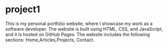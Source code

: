 # project1
This is my personal portfolio website, where I showcase my work as a software developer. The website is built using HTML, CSS, and JavaScript, and it is hosted on GitHub Pages.  The website includes the following sections: Home,Articles,Projects, Contact.
